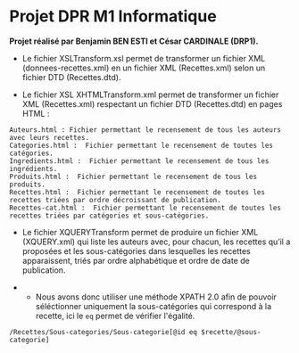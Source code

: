 # Projet DPR M1 Informatique

**Projet réalisé par Benjamin BEN ESTI et César CARDINALE (DRP1).**

* Le fichier XSLTransform.xsl permet de transformer un fichier XML (donnees-recettes.xml) en un fichier XML (Recettes.xml) selon un fichier DTD (Recettes.dtd).

* Le fichier XSL XHTMLTransform.xml permet de transformer un fichier XML (Recettes.xml) respectant un fichier DTD (Recettes.dtd) en pages HTML :
```
Auteurs.html : Fichier permettant le recensement de tous les auteurs avec leurs recettes.
Categories.html :  Fichier permettant le recensement de toutes les catégories.
Ingredients.html :  Fichier permettant le recensement de tous les ingrédients.
Produits.html :  Fichier permettant le recensement de tous les produits.
Recettes.html :  Fichier permettant le recensement de toutes les recettes triées par ordre décroissant de publication.
Recettes-cat.html :  Fichier permettant le recensement de toutes les recettes triées par catégories et sous-catégories.
```

* Le fichier XQUERYTransform permet de produire un fichier XML (XQUERY.xml) qui liste les auteurs  avec, pour chacun, les recettes qu’il a proposées et les sous-catégories dans lesquelles les recettes apparaissent, triés par ordre alphabétique et ordre de date de publication.

- * Nous avons donc utiliser une méthode XPATH 2.0 afin de pouvoir séléctionner uniquement la sous-catégories qui correspond à la recette, ici le `eq` permet de vérifier l'égalité.
```
/Recettes/Sous-categories/Sous-categorie[@id eq $recette/@sous-categorie]
```